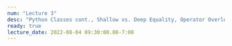 ```yaml
---
num: "Lecture 3"
desc: "Python Classes cont., Shallow vs. Deep Equality, Operator Overloading"
ready: true
lecture_date: 2022-08-04 09:30:00.00-7:00
---
```

